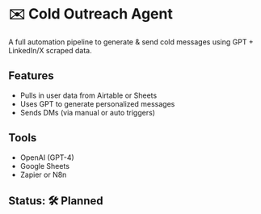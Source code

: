 # ✉️ Cold Outreach Agent

A full automation pipeline to generate & send cold messages using GPT + LinkedIn/X scraped data.

## Features
- Pulls in user data from Airtable or Sheets
- Uses GPT to generate personalized messages
- Sends DMs (via manual or auto triggers)

## Tools
- OpenAI (GPT-4)
- Google Sheets
- Zapier or N8n

## Status: 🛠️ Planned
